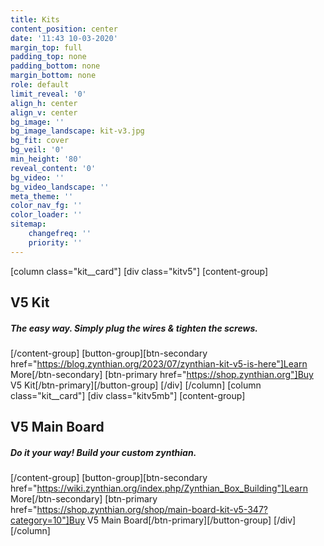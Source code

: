 ```yaml
---
title: Kits
content_position: center
date: '11:43 10-03-2020'
margin_top: full
padding_top: none
padding_bottom: none
margin_bottom: none
role: default
limit_reveal: '0'
align_h: center
align_v: center
bg_image: ''
bg_image_landscape: kit-v3.jpg
bg_fit: cover
bg_veil: '0'
min_height: '80'
reveal_content: '0'
bg_video: ''
bg_video_landscape: ''
meta_theme: ''
color_nav_fg: ''
color_loader: ''
sitemap:
    changefreq: ''
    priority: ''
---
```


[column class="kit__card"]
[div class="kitv5"]
[content-group]
## V5 Kit
##### The easy way. Simply plug the wires & tighten the screws.
[/content-group]
[button-group][btn-secondary href="https://blog.zynthian.org/2023/07/zynthian-kit-v5-is-here"]Learn More[/btn-secondary]  [btn-primary href="https://shop.zynthian.org"]Buy V5 Kit[/btn-primary][/button-group]
[/div]
[/column]
[column class="kit__card"]
[div class="kitv5mb"]
[content-group]
## V5 Main Board
##### Do it your way! Build your custom zynthian.
[/content-group]
[button-group][btn-secondary href="https://wiki.zynthian.org/index.php/Zynthian_Box_Building"]Learn More[/btn-secondary]  [btn-primary href="https://shop.zynthian.org/shop/main-board-kit-v5-347?category=10"]Buy V5 Main Board[/btn-primary][/button-group]
[/div]
[/column]

